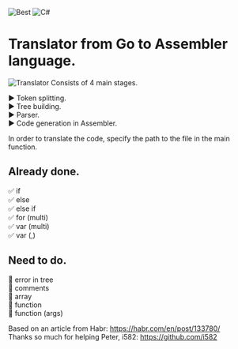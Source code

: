 ![Best](https://img.shields.io/badge/The%20best%20TRANSLATOR-GO-blue)
![C#](https://img.shields.io/badge/Code%20Style-C%23-blueviolet)
# Translator from Go to Assembler language.   

![Translator](https://sun9-37.userapi.com/c858032/v858032731/1890f7/F0RMRY0Npr4.jpg "GO")
Consists of 4 main stages.    

:arrow_forward: Token splitting.   
:arrow_forward: Tree building.    
:arrow_forward: Parser.   
:arrow_forward: Code generation in Assembler.   

In order to translate the code, specify the path to the file in the main function.

## Already done.
:white_check_mark: if   
:white_check_mark: else   
:white_check_mark: else if    
:white_check_mark: for (multi)    
:white_check_mark: var (multi)         
:white_check_mark: var (,)     


## Need to do.
 
:black_square_button: error in tree    
:black_square_button: comments   
:black_square_button: array     
:black_square_button: function    
:black_square_button: function (args)    

Based on an article from Habr: https://habr.com/en/post/133780/     
Thanks so much for helping Peter, i582: https://github.com/i582
